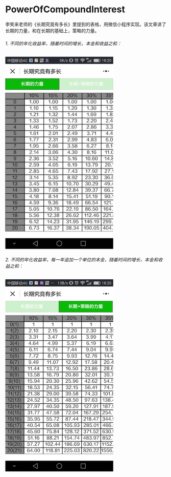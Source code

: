 # PowerOfCompoundInterest
李笑来老师的《长期究竟有多长》里提到的表格，用微信小程序实现。该文章讲了长期的力量，和在长期的基础上，策略的力量。

######  1. 不同的年化收益率，随着时间的增长，本金和收益之和：

![表格一](resources/table1.png)


######  2. 不同的年化收益率，每一年追加一个单位的本金，随着时间的增长，本金和收益之和：

![表格二](resources/table2.png)